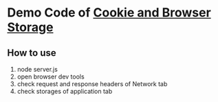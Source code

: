 # Demo Code of [Cookie and Browser Storage](https://blog.shineve.dev/cookie-and-browser-storage/)

## How to use

1. node server.js
2. open browser dev tools
3. check request and response headers of Network tab
4. check storages of application tab
